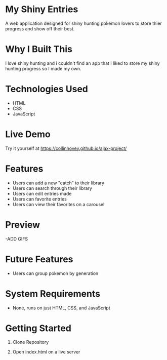 # My Shiny Entries

A web application designed for shiny hunting pokémon lovers to store thier progress and show off their best.

# Why I Built This

I love shiny hunting and i couldn't find an app that I liked to store my shiny hunting progress so I made my own.

# Technologies Used

- HTML
- CSS
- JavaScript

# Live Demo

Try it yourself at https://collinhovey.github.io/ajax-project/

# Features

- Users can add a new "catch" to their library
- Users can search through their library
- Users can edit entries made
- Users can favorite entries
- Users can view their favorites on a carousel

# Preview

-ADD GIFS

# Future Features

- Users can group pokemon by generation

# System Requirements

- None, runs on just HTML, CSS, and JavaScript

# Getting Started

1. Clone Repository

2. Open index.html on a live server
